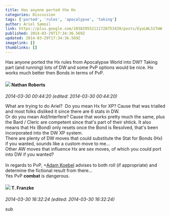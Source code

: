 ```yaml
---
title: Has anyone ported the Hx
categories: Discussion
tags: ['ported', 'rules', 'apocalypse', 'taking']
author: Ariel Samoil
link: https://plus.google.com/103829552111728753439/posts/EyaLWLS1TmW
published: 2014-03-29T17:34:36.569Z
updated: 2014-03-29T17:34:36.569Z
imagelink: []
thumblinks: []
---
```


Has anyone ported the Hx rules from Apocalypse World into DW? Taking part (and running) lots of DW and some PvP options would be nice. Hx works much better then Bonds in terms of PvP.
<div id='comment z13qsfna0pmzixlmn225zduqjlymdvqe4'>
  <h4><img src='{{site.baseurl}}//images/avatars/117646243340764868749_photo.jpg'> Nathan Roberts</h4>
      <p><cite>2014-03-30 00:44:20 (edited: 2014-03-30 00:44:20)</cite></p>
        <p>What are trying to do Ariel?  Do you mean Hx for XP? Cause that was trialled and most folks disliked it since there are 6 stats in DW.<br />Or do you mean Aid/Interfere? Cause that works pretty much the same, plus the Bard / Cleric are competent since that&#39;s part of their shtick. It also means that Hx (Bond) only resets once the Bond is Resolved, that&#39;s been incorporated into the DW XP system.<br />There are plenty of DW moves that could substitute the Stat for Bonds (Hx) if you wanted, sounds like a custom move to me...<br />Other AW moves that influence Hx are sex moves, of which you could port into DW if you wanted?<br /><br />In regards to PvP, <span class="proflinkWrapper"><span class="proflinkPrefix">+</span><a class="proflink" href="https://plus.google.com/112484087750169360510" oid="112484087750169360510">Adam Koebel</a></span> advises to both roll (if appropriate) and determine the fictional result from there...<br />Yes PvP <b>combat</b> is dangerous.</p>
</div>
        

<div id='comment z13qsfna0pmzixlmn225zduqjlymdvqe4'>
  <h4><img src='{{site.baseurl}}//images/avatars/110330901807759406775_photo.jpg'> T. Franzke</h4>
      <p><cite>2014-03-30 16:32:24 (edited: 2014-03-30 16:32:24)</cite></p>
        <p>sub</p>
</div>
        